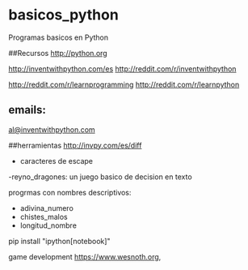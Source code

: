 # basicos_python
Programas basicos en Python

##Recursos
http://python.org

http://inventwithpython.com/es
http://reddit.com/r/inventwithpython

 http://reddit.com/r/learnprogramming
http://reddit.com/r/learnpython

## emails:
al@inventwithpython.com

##herramientas
http://invpy.com/es/diff


- caracteres de escape

-reyno_dragones: un juego basico de decision en texto

progrmas con nombres descriptivos:
- adivina_numero
- chistes_malos
- longitud_nombre

pip install "ipython[notebook]"

game development
https://www.wesnoth.org,
